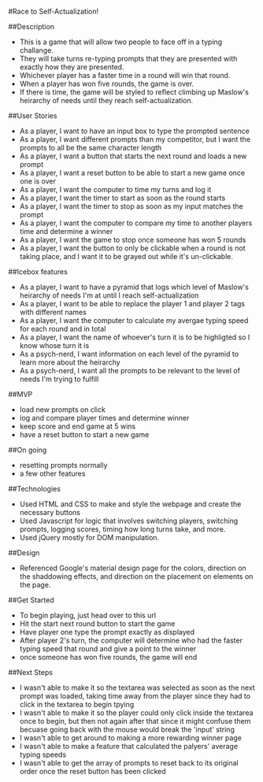 #Race to Self-Actualization!

##Description
- This is a game that will allow two people to face off in a typing challange. 
- They will take turns re-typing prompts that they are presented with exactly how they are presented.
- Whichever player has a faster time in a round will win that round.
- When a player has won five rounds, the game is over.
- If there is time, the game will be styled to reflect climbing up Maslow's heirarchy of needs until they reach self-actualization.

##User Stories
- As a player, I want to have an input box to type the prompted sentence
- As a player, I want different prompts than my competitor, but I want the prompts to all be the same character length
- As a player, I want a button that starts the next round and loads a new prompt
- As a player, I want a reset button to be able to start a new game once one is over
- As a player, I want the computer to time my turns and log it
- As a player, I want the timer to start as soon as the round starts
- As a player, I want the timer to stop as soon as my input matches the prompt
- As a player, I want the computer to compare my time to another players time and determine a winner
- As a player, I want the game to stop once someone has won 5 rounds
- As a player, I want the button to only be clickable when a round is not taking place, and I want it to be grayed out while it's un-clickable.

##Icebox features
- As a player, I want to have a pyramid that logs which level of Maslow's heirarchy of needs I'm at until I reach self-actualization
- As a player, I want to be able to replace the player 1 and player 2 tags with different names
- As a player, I want the computer to calculate my avergae typing speed for each round and in total
- As a player, I want the name of whoever's turn it is to be highligted so I know whose turn it is
- As a psych-nerd, I want information on each level of the pyramid to learn more about the heirarchy
- As a psych-nerd, I want all the prompts to be relevant to the level of needs I'm trying to fulfill

##MVP
- load new prompts on click
- log and compare player times and determine winner
- keep score and end game at 5 wins
- have a reset button to start a new game

##On going
- resetting prompts normally
- a few other features

##Technologies
- Used HTML and CSS to make and style the webpage and create the necessary buttons
- Used Javascript for logic that involves switching players, switching prompts, logging scores, timing how long turns take, and more.
- Used jQuery mostly for DOM manipulation.

##Design
- Referenced Google's material design page for the colors, direction on the shaddowing effects, and direction on the placement on elements on the page.

##Get Started
- To begin playing, just head over to this url
- Hit the start next round button to start the game
- Have player one type the prompt exactly as displayed
- After player 2's turn, the computer will determine who had the faster typing speed that round and give a point to the winner
- once someone has won five rounds, the game will end

##Next Steps
- I wasn't able to make it so the textarea was selected as soon as the next prompt was loaded, taking time away from the player since they had to click in the textarea to begin tpying
- I wasn't able to make it so the player could only click inside the textarea once to begin, but then not again after that since it might confuse them becuase going back with the mouse would break the 'input' string
- I wasn't able to get around to making a more rewarding winner page
- I wasn't able to make a feature that calculated the palyers' average typing speeds
- I wasn't able to get the array of prompts to reset back to its original order once the reset button has been clicked
